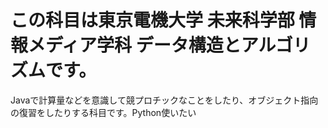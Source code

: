 # この科目は東京電機大学 未来科学部 情報メディア学科 データ構造とアルゴリズムです。

Javaで計算量などを意識して競プロチックなことをしたり、オブジェクト指向の復習をしたりする科目です。Python使いたい
